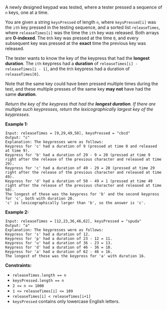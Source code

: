 A newly designed keypad was tested, where a tester pressed a sequence of `n`
keys, one at a time.

You are given a string `keysPressed` of length `n`, where `keysPressed[i]` was
the `ith` key pressed in the testing sequence, and a sorted list
`releaseTimes`, where `releaseTimes[i]` was the time the `ith` key was
released. Both arrays are **0-indexed**. The `0th` key was pressed at the time
`0`, and every subsequent key was pressed at the **exact** time the previous
key was released.

The tester wants to know the key of the keypress that had the **longest
duration**. The `ith` keypress had a **duration** of `releaseTimes[i] -
releaseTimes[i - 1]`, and the `0th` keypress had a duration of
`releaseTimes[0]`.

Note that the same key could have been pressed multiple times during the test,
and these multiple presses of the same key **may not** have had the same
**duration**.

_Return the key of the keypress that had the **longest duration**. If there
are multiple such keypresses, return the lexicographically largest key of the
keypresses._



**Example 1:**

    
    
    Input: releaseTimes = [9,29,49,50], keysPressed = "cbcd"
    Output: "c"
    Explanation: The keypresses were as follows:
    Keypress for 'c' had a duration of 9 (pressed at time 0 and released at time 9).
    Keypress for 'b' had a duration of 29 - 9 = 20 (pressed at time 9 right after the release of the previous character and released at time 29).
    Keypress for 'c' had a duration of 49 - 29 = 20 (pressed at time 29 right after the release of the previous character and released at time 49).
    Keypress for 'd' had a duration of 50 - 49 = 1 (pressed at time 49 right after the release of the previous character and released at time 50).
    The longest of these was the keypress for 'b' and the second keypress for 'c', both with duration 20.
    'c' is lexicographically larger than 'b', so the answer is 'c'.
    

**Example 2:**

    
    
    Input: releaseTimes = [12,23,36,46,62], keysPressed = "spuda"
    Output: "a"
    Explanation: The keypresses were as follows:
    Keypress for 's' had a duration of 12.
    Keypress for 'p' had a duration of 23 - 12 = 11.
    Keypress for 'u' had a duration of 36 - 23 = 13.
    Keypress for 'd' had a duration of 46 - 36 = 10.
    Keypress for 'a' had a duration of 62 - 46 = 16.
    The longest of these was the keypress for 'a' with duration 16.



**Constraints:**

  * `releaseTimes.length == n`
  * `keysPressed.length == n`
  * `2 <= n <= 1000`
  * `1 <= releaseTimes[i] <= 109`
  * `releaseTimes[i] < releaseTimes[i+1]`
  * `keysPressed` contains only lowercase English letters.

